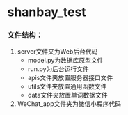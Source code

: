 # shanbay_test

### 文件结构：

1. server文件夹为Web后台代码
   - model.py为数据库原型文件
   - run.py为后台运行文件
   - apis文件夹放置服务器接口文件
   - utils文件夹放置通用函数文件
   - data文件夹放置单词数据文件
2. WeChat_app文件夹为微信小程序代码